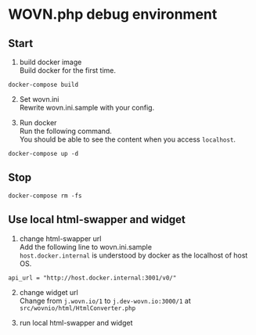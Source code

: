 # WOVN.php debug environment

## Start
1. build docker image  
Build docker for the first time.
```
docker-compose build
```

2. Set wovn.ini  
Rewrite wovn.ini.sample with your config.

3. Run docker  
Run the following command.  
You should be able to see the content when you access `localhost`.
```
docker-compose up -d
```

## Stop
```
docker-compose rm -fs
```

## Use local html-swapper and widget
1. change html-swapper url  
Add the following line to wovn.ini.sample  
`host.docker.internal` is understood by docker as the localhost of host OS.
```
api_url = "http://host.docker.internal:3001/v0/"
```

2. change widget url  
Change from `j.wovn.io/1` to `j.dev-wovn.io:3000/1` at `src/wovnio/html/HtmlConverter.php`

3. run local html-swapper and widget
